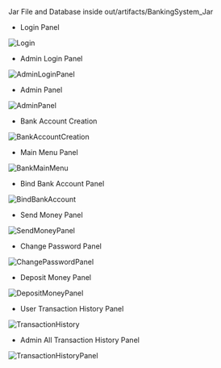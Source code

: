Jar File and Database inside out/artifacts/BankingSystem_Jar

- Login Panel
  
![Login](https://github.com/user-attachments/assets/e615ad8b-6e84-4f9a-add5-e19bf0c3b2e4)

- Admin Login Panel
  
![AdminLoginPanel](https://github.com/user-attachments/assets/21ca194b-30ec-48a4-9052-c8764c0fa6da)

- Admin Panel
  
![AdminPanel](https://github.com/user-attachments/assets/3d59d0a5-2706-4cb4-8bf8-0762b12e4793)

- Bank Account Creation
  
![BankAccountCreation](https://github.com/user-attachments/assets/e3a13238-a529-4302-adad-14c5ef534029)

- Main Menu Panel
  
![BankMainMenu](https://github.com/user-attachments/assets/6be907d2-e808-4c60-b12d-0bf27cfc4f21)

- Bind Bank Account Panel
  
![BindBankAccount](https://github.com/user-attachments/assets/8c36b21c-f5f1-41dd-89e9-ff3e8d2ff9af)

- Send Money Panel
  
![SendMoneyPanel](https://github.com/user-attachments/assets/19c7acfc-5fae-44ab-ac63-e02e272072df)

- Change Password Panel
  
![ChangePasswordPanel](https://github.com/user-attachments/assets/8babd470-f9b7-4e5f-b4dd-3a81adfd9a96)

- Deposit Money Panel
  
![DepositMoneyPanel](https://github.com/user-attachments/assets/16e15466-3a03-4ae3-b762-04b89244b5ef)

- User Transaction History Panel
  
![TransactionHistory](https://github.com/user-attachments/assets/788533d7-477f-47b9-90c6-0badf11910a9)

- Admin All Transaction History Panel
  
![TransactionHistoryPanel](https://github.com/user-attachments/assets/57778477-ba43-454a-81b4-268cac96df4a)
